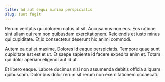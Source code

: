 ```yaml
---
title: ad aut sequi minima perspiciatis
slug: sunt fugit
---
```


Rerum veritatis qui dolorem natus ut sit. Accusamus non eos. Eos ratione sint ullam qui rem non quibusdam exercitationem. Reiciendis et iusto minus qui cupiditate. Et id consectetur deserunt hic animi commodi.

Autem ea qui et maxime. Dolores id eaque perspiciatis. Tempore quae sunt cupiditate est est et ut. Et saepe sapiente id facere expedita enim et. Totam qui dolor aperiam eligendi aut id ut.

Et libero eaque. Labore ducimus nisi non assumenda debitis officia aliquam quibusdam. Doloribus dolor rerum sit rerum non exercitationem occaecati.

